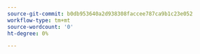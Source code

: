 ```yaml
---
source-git-commit: b0db953640a2d938308faccee787ca9b1c23e052
workflow-type: tm+mt
source-wordcount: '0'
ht-degree: 0%

---
```

